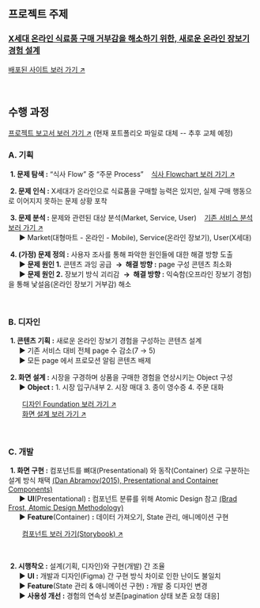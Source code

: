 ## 프로젝트 주제

### <U>X세대 온라인 식료품 구매 거부감을 해소하기 위한, 새로운 온라인 장보기 경험 설계</U>

<a href="https://food-search-simjaemoons-projects.vercel.app/" target="_blank">배포된 사이트 보러 가기 ↗</a>

<br />

## 수행 과정

<a href="https://github.com/SimJaemoon/SimJaemoon/blob/main/%ED%8F%AC%ED%8A%B8%ED%8F%B4%EB%A6%AC%EC%98%A4_%EC%8B%AC%EC%9E%AC%EB%AC%B8.pdf" target="_blank">프로젝트 보고서 보러 가기 ↗</a> (현재 포트폴리오 파일로 대체 -- 추후 교체 예정)


### A. 기획

&nbsp;**1. 문제 탐색 :** “식사 Flow” 중 “주문 Process” &nbsp;&nbsp;&nbsp;[식사 Flowchart 보러 가기 ↗](https://www.figma.com/board/c3zxwpmIW0PFxOXl1Bp9N9/TP-FOODSEARCH_%EB%B0%B0%ED%8F%AC_240922?node-id=1002-6249&t=PvnyjIjxTJhS09VQ-4, "식사 Flowchart")

&nbsp;**2. 문제 인식 :** X세대가 온라인으로 식료품을 구매할 능력은 있지만, 실제 구매 행동으로 이어지지 못하는 문제 상황 포착

&nbsp;**3. 문제 분석 :** 문제와 관련된 대상 분석(Market, Service, User) &nbsp;&nbsp;&nbsp;[기존 서비스 분석 보러 가기 ↗](https://www.figma.com/board/c3zxwpmIW0PFxOXl1Bp9N9/TP-FOODSEARCH_%EB%B0%B0%ED%8F%AC_240922?node-id=1002-6254&t=PvnyjIjxTJhS09VQ-4, "기존 서비스 분석")  
&emsp;&nbsp; ▶ Market(대형마트 - 온라인 - Mobile), Service(온라인 장보기), User(X세대)

&nbsp;**4. (가정) 문제 정의 :** 사용자 조사를 통해 파악한 원인들에 대한 해결 방향 도출  
&emsp;&nbsp; ▶ **문제 원인 1.** 콘텐츠 과잉 공급&nbsp; **→ &nbsp;해결 방향 :** page 구성 콘텐츠 최소화  
&emsp;&nbsp; ▶ **문제 원인 2.** 장보기 방식 괴리감&nbsp; **→ &nbsp;해결 방향 :** 익숙함(오프라인 장보기 경험)을 통해 낯설음(온라인 장보기 거부감) 해소

<br/>

### B. 디자인

&nbsp;**1. 콘텐츠 기획 :** 새로운 온라인 장보기 경험을 구성하는 콘텐츠 설계  
&emsp;&nbsp; ▶ 기존 서비스 대비 전체 page 수 감소(7 → 5)  
&emsp;&nbsp; ▶ 모든 page 에서 프로모션 알림 콘텐츠 배제  

&nbsp;**2. 화면 설계 :** 시장을 구경하며 상품을 구매한 경험을 연상시키는 Object 구성  
&emsp;&nbsp; ▶ **Object :** 1. 시장 입구/내부 2. 시장 매대 3. 종이 영수증 4. 주문 대화  

&emsp;&emsp;<a href="https://www.figma.com/design/eYS9TCDxyCUX8tsLPq5sGO/TP_Foodsearch_%EB%B0%B0%ED%8F%AC_000000?node-id=359-145&t=XrUtWrf96rONdBw5-1" target="_blank">디자인 Foundation 보러 가기 ↗</a>  
&emsp;&emsp;<a href="https://www.figma.com/design/eYS9TCDxyCUX8tsLPq5sGO/TP_Foodsearch_%EB%B0%B0%ED%8F%AC_000000?node-id=23-995&t=XrUtWrf96rONdBw5-1" target="_blank">화면 설계 보러 가기 ↗</a>  

<br/>

### C. 개발

&nbsp;**1. 화면 구현 :** 컴포넌트를 뼈대(Presentational) 와 동작(Container) 으로 구분하는 설계 방식 채택 <a href="https://medium.com/@dan_abramov/smart-and-dumb-components-7ca2f9a7c7d0" target="_blank">(Dan Abramov(2015), Presentational and Container Components)</a>  
&emsp;&nbsp; ▶ **UI**(Presentational) **:** 컴포넌트 분류를 위해 Atomic Design 참고 <a href="https://atomicdesign.bradfrost.com/chapter-2/" target="_blank">(Brad Frost, Atomic Design Methodology)</a>  
&emsp;&nbsp; ▶ **Feature**(Container) **:** 데이터 가져오기, State 관리, 애니메이션 구현  

&emsp;&emsp;<a href="https://66f0d4048382e05e635a8f98-nlzwzdvqes.chromatic.com/" target="_blank">컴포넌트 보러 가기(Storybook) ↗</a>

<br />

&nbsp;**2. 시행착오 :** 설계(기획, 디자인)와 구현(개발) 간 조율  
&emsp;&nbsp; ▶ **UI :** 개발과 디자인(Figma) 간 구현 방식 차이로 인한 난이도 불일치  
&emsp;&nbsp; ▶ **Feature**(State 관리 & 애니메이션 구현) **:** 개발 중 디자인 변경  
&emsp;&nbsp; ▶ **사용성 개선 :** 경험의 연속성 보존[pagination 상태 보존 요청 대응]